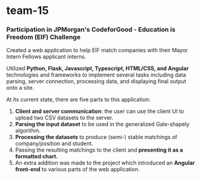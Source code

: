 # team-15

### Participation in JPMorgan's CodeforGood - Education is Freedom (EIF) Challenge
Created a web application to help EIF match companies with their Mayor Intern Fellows applicant interns.

Utilized **Python, Flask, Javascript, Typescript, HTML/CSS, and Angular** technologies and frameworks to implement several tasks including data parsing, server connection, processing data, and displaying final output onto a site.

At its current state, there are five parts to this application: 
  1. **Client and server communication**: the user can use the client UI to upload two CSV datasets to the server. 
  2. **Parsing the input dataset** to be used in the generalized Gale-shapely algorithm. 
  3. **Processing the datasets** to produce (semi-) stable matchings of company/position and student. 
  4. Passing the resulting matchings to the client and **presenting it as a formatted chart.** 
  5. An extra addition was made to the project which introduced an **Angular front-end** to various parts of the web application.
